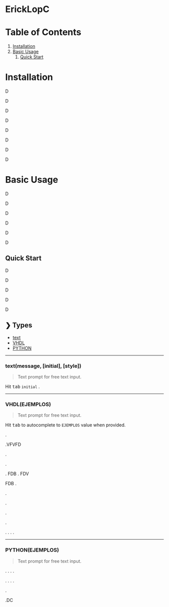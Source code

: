 # ErickLopC


# Table of Contents

1. [Installation](#installation)
2. [Basic Usage](#basic-usage)
    1. [Quick Start](#quick-start)
       
# Installation
D

D

D

D

D

D

D

D

#  Basic Usage

D

D

D

D

D

D

## Quick Start
D

D

D

D

D

## ❯ Types

* [text](#textmessage-initial-style)
* [VHDL](#EJEMPLOS)
* [PYTHON](#EJEMPLOS)
  
***

### text(message, [initial], [style])
> Text prompt for free text input.

Hit <kbd>tab</kbd>  `initial` .

***
### VHDL(EJEMPLOS)
>Text prompt for free text input.

Hit <kbd>tab</kbd> to autocomplete to `EJEMPLOS` value when provided.


.

.VFVFD 

.

.

.
FDB
.
FDV

FDB
.

.

.

.

.

.
.
.
.

***
### PYTHON(EJEMPLOS)
>Text prompt for free text input.

.
.
.
.

.
.
.
.

.


.DC
```js


